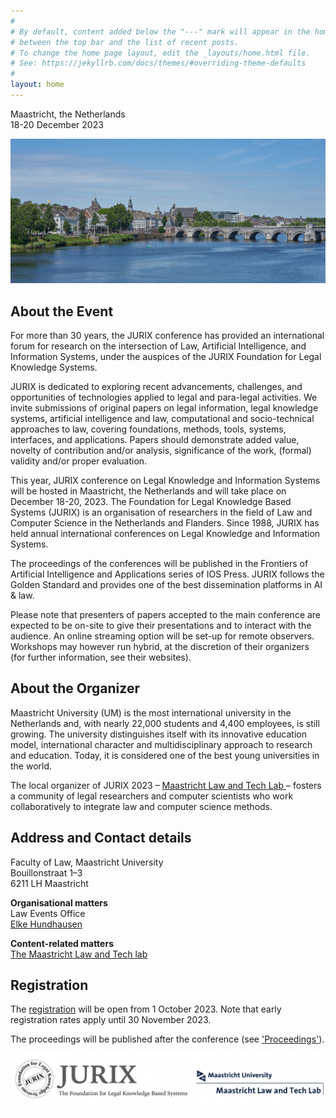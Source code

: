 ```yaml
---
#
# By default, content added below the "---" mark will appear in the home page
# between the top bar and the list of recent posts.
# To change the home page layout, edit the _layouts/home.html file.
# See: https://jekyllrb.com/docs/themes/#overriding-theme-defaults
#
layout: home
---
```


Maastricht, the Netherlands<br>
18-20 December 2023

![maastricht](assets/maastricht.jpg)

## About the Event

For more than 30 years, the JURIX conference has provided an international forum for research on the intersection of Law, Artificial Intelligence, and Information Systems, under the auspices of the JURIX Foundation for Legal Knowledge Systems.

JURIX is dedicated to exploring recent advancements, challenges, and opportunities of technologies applied to legal and para-legal activities. We invite submissions of original papers on legal information, legal knowledge systems, artificial intelligence and law, computational and socio-technical approaches to law, covering foundations, methods, tools, systems, interfaces, and applications. Papers should demonstrate added value, novelty of contribution and/or analysis, significance of the work, (formal) validity and/or proper evaluation.

This year, JURIX conference on Legal Knowledge and Information Systems will be hosted in Maastricht, the Netherlands and will take place on December 18-20, 2023. The Foundation for Legal Knowledge Based Systems (JURIX) is an organisation of researchers in the field of Law and Computer Science in the Netherlands and Flanders. Since 1988, JURIX has held annual international conferences on Legal Knowledge and Information Systems.

The proceedings of the conferences will be published in the Frontiers of Artificial Intelligence and Applications series of IOS Press. JURIX follows the Golden Standard and provides one of the best dissemination platforms in AI & law. 

Please note that presenters of papers accepted to the main conference are expected to be on-site to give their presentations and to interact with the audience. An online streaming option will be set-up for remote observers. Workshops may however run hybrid, at the discretion of their organizers (for further information, see their websites).

## About the Organizer

Maastricht University (UM) is the most international university in the Netherlands and, with nearly 22,000 students and 4,400 employees, is still growing. The university distinguishes itself with its innovative education model, international character and multidisciplinary approach to research and education. Today, it is considered one of the best young universities in the world. 

The local organizer of JURIX 2023 – [Maastricht Law and Tech Lab ](https://www.maastrichtuniversity.nl/about-um/faculties/law/research/law-and-tech-lab)– fosters a community of legal researchers and computer scientists who work collaboratively to integrate law and computer science methods.

## Address and Contact details
Faculty of Law, Maastricht University<br>
Bouillonstraat 1–3<br>
6211 LH Maastricht

**Organisational matters**<br>
Law Events Office<br>
[Elke Hundhausen](mailto:elke.hundhausen@maastrichtuniversity.nl)

**Content-related matters**<br>
[The Maastricht Law and Tech lab](mailto:law-techlab@maastrichtuniversity.nl)

## Registration
The [registration](/registration) will be open from 1 October 2023. Note that early registration rates apply until 30 November 2023.

The proceedings will be published after the conference (see ['Proceedings'](/proceedings)). 

![Banner JURIX](assets/banner.png)
